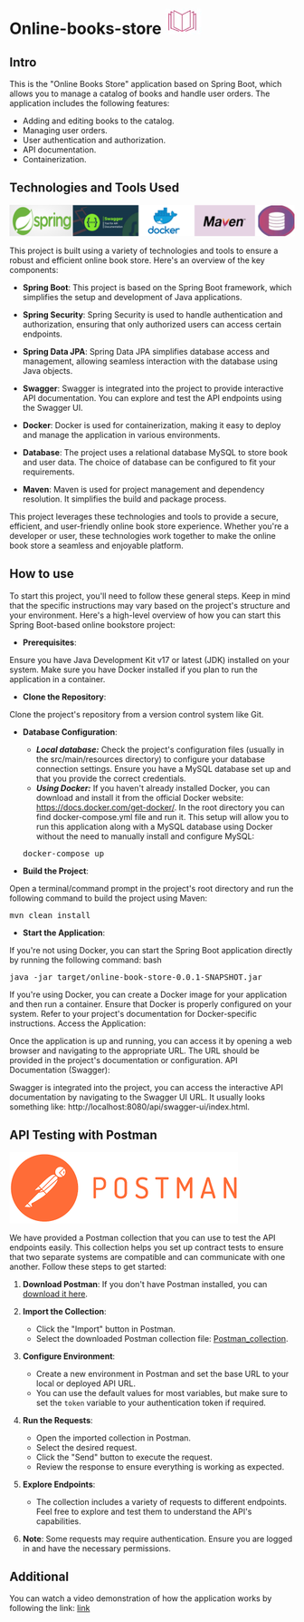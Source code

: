 # Online-books-store ![](media/logo.jpg)
## Intro 
This is the "Online Books Store" application based on Spring Boot, which allows you to manage a catalog of books and 
handle user orders. The application includes the following features:

- Adding and editing books to the catalog.
- Managing user orders.
- User authentication and authorization.
- API documentation.
- Containerization.

## Technologies and Tools Used
![](media/tech.png)

This project is built using a variety of technologies and tools to ensure a robust and efficient online book store. Here's an overview of the key components:

- **Spring Boot**: This project is based on the Spring Boot framework, which simplifies the setup and development of Java applications.

- **Spring Security**: Spring Security is used to handle authentication and authorization, ensuring that only authorized users can access certain endpoints.

- **Spring Data JPA**: Spring Data JPA simplifies database access and management, allowing seamless interaction with the database using Java objects.

- **Swagger**: Swagger is integrated into the project to provide interactive API documentation. You can explore and test the API endpoints using the Swagger UI.

- **Docker**: Docker is used for containerization, making it easy to deploy and manage the application in various environments.

- **Database**: The project uses a relational database MySQL to store book and user data. The choice of database can be configured to fit your requirements.

- **Maven**: Maven is used for project management and dependency resolution. It simplifies the build and package process.


This project leverages these technologies and tools to provide a secure, efficient, and user-friendly online book store experience. Whether you're a developer or user, these technologies work together to make the online book store a seamless and enjoyable platform.
## How to use
To start this project, you'll need to follow these general steps. Keep in mind that the specific instructions may vary based on the project's structure and your environment. Here's a high-level overview of how you can start this Spring Boot-based online bookstore project:

- **Prerequisites**:

Ensure you have Java Development Kit v17 or latest (JDK) installed on your system.
Make sure you have Docker installed if you plan to run the application in a container.
- **Clone the Repository**:

Clone the project's repository from a version control system like Git.
- **Database Configuration**:
  - ***Local database:*** Check the project's configuration files (usually in the src/main/resources directory) to configure your database connection settings. Ensure you have a MySQL database set up and that you provide the correct credentials.
  - ***Using Docker:*** If you haven't already installed Docker, you can download and install it from the official Docker website: https://docs.docker.com/get-docker/. In the root directory you can find docker-compose.yml file and run it. This setup will allow you to run this application along with a MySQL database using Docker without the need to manually install and configure MySQL:

  <pre>docker-compose up </pre> 

- **Build the Project**:

Open a terminal/command prompt in the project's root directory and run the following command to build the project using Maven:
<pre>
mvn clean install
</pre>
- **Start the Application**:

If you're not using Docker, you can start the Spring Boot application directly by running the following command:
bash
<pre>
java -jar target/online-book-store-0.0.1-SNAPSHOT.jar
</pre>
If you're using Docker, you can create a Docker image for your application and then run a container. Ensure that Docker is properly configured on your system. Refer to your project's documentation for Docker-specific instructions.
Access the Application:

Once the application is up and running, you can access it by opening a web browser and navigating to the appropriate URL. The URL should be provided in the project's documentation or configuration.
API Documentation (Swagger):

Swagger is integrated into the project, you can access the interactive API documentation by navigating to the Swagger UI URL. It usually looks something like: http://localhost:8080/api/swagger-ui/index.html.
## API  Testing with Postman
![](media/postman.png)

We have provided a Postman collection that you can use to test the API endpoints easily.
This collection helps you set up contract tests to ensure that two separate systems are compatible and can communicate with one another.
Follow these steps to get started:
1. **Download Postman**: If you don't have Postman installed, you can [download it here](https://www.postman.com/downloads/).

2. **Import the Collection**:

    - Click the "Import" button in Postman.
    - Select the downloaded Postman collection file: [Postman_collection](media/postmanCollection.json).

3. **Configure Environment**:

    - Create a new environment in Postman and set the base URL to your local or deployed API URL.
    - You can use the default values for most variables, but make sure to set the `token` variable to your authentication token if required.

4. **Run the Requests**:

    - Open the imported collection in Postman.
    - Select the desired request.
    - Click the "Send" button to execute the request.
    - Review the response to ensure everything is working as expected.

5. **Explore Endpoints**:

    - The collection includes a variety of requests to different endpoints. Feel free to explore and test them to understand the API's capabilities.

6. **Note**: Some requests may require authentication. Ensure you are logged in and have the necessary permissions.
## Additional
You can watch a video demonstration of how the application works by following the link: [link](https://www.loom.com/share/b22e5acdcf8d40f694ae9ba4246d4af7)